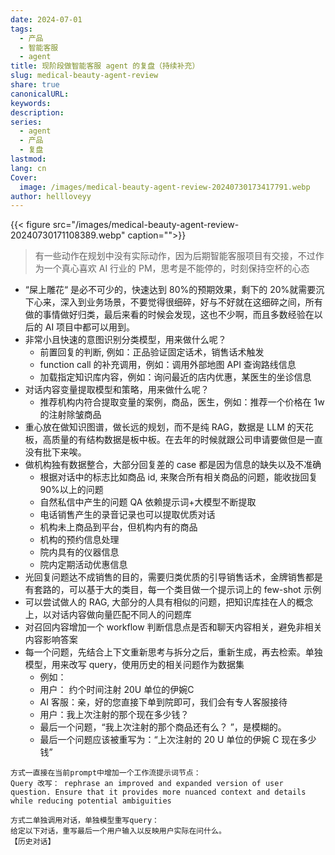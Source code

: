 ```yaml
---
date: 2024-07-01
tags:
  - 产品
  - 智能客服
  - agent
title: 现阶段做智能客服 agent 的复盘（持续补充）
slug: medical-beauty-agent-review
share: true
canonicalURL: 
keywords: 
description: 
series:
  - agent
  - 产品
  - 复盘
lastmod: 
lang: cn
Cover:
  image: /images/medical-beauty-agent-review-20240730173417791.webp
author: hellloveyy
---
```




{{< figure src="/images/medical-beauty-agent-review-20240730171108389.webp" caption="">}}


> 有一些动作在规划中没有实际动作，因为后期智能客服项目有交接，不过作为一个真心喜欢 AI 行业的 PM，思考是不能停的，时刻保持空杯的心态


- “屎上雕花“ 是必不可少的，快速达到 80%的预期效果，剩下的 20%就需要沉下心来，深入到业务场景，不要觉得很细碎，好与不好就在这细碎之间，所有做的事情做好归类，最后来看的时候会发现，这也不少啊，而且多数经验在以后的 AI 项目中都可以用到。
- 非常小且快速的意图识别分类模型，用来做什么呢？
	- 前置回复的判断, 例如：正品验证固定话术，销售话术触发
	- function call 的补充调用，例如：调用外部地图 API 查询路线信息
	- 加载指定知识库内容，例如：询问最近的店内优惠，某医生的坐诊信息
- 对话内容变量提取模型和策略，用来做什么呢？
	- 推荐机构内符合提取变量的案例，商品，医生，例如：推荐一个价格在 1w 的注射除皱商品
- 重心放在做知识图谱，做长远的规划，而不是纯 RAG，数据是 LLM 的天花板，高质量的有结构数据是板中板。在去年的时候就跟公司申请要做但是一直没有批下来唉。
- 做机构独有数据整合，大部分回复差的 case 都是因为信息的缺失以及不准确
	- 根据对话中的标志比如商品 id, 来聚合所有相关商品的问题，能收拢回复 90%以上的问题
	- 自然私信中产生的问题 QA 依赖提示词+大模型不断提取
	- 电话销售产生的录音记录也可以提取优质对话
	- 机构未上商品到平台，但机构内有的商品 
	- 机构的预约信息处理 
	- 院内具有的仪器信息 
	- 院内定期活动优惠信息
- 光回复问题达不成销售的目的，需要归类优质的引导销售话术，金牌销售都是有套路的，可以基于大的类目，每一个类目做一个提示词上的 few-shot 示例
- 可以尝试做人的 RAG, 大部分的人具有相似的问题，把知识库挂在人的概念上，以对话内容做向量匹配不同人的问题库
- 对召回内容增加一个 workflow 判断信息点是否和聊天内容相关，避免非相关内容影响答案
- 每一个问题，先结合上下文重新思考与拆分之后，重新生成，再去检索。单独模型，用来改写 query，使用历史的相关问题作为数据集  
	- 例如：
	- 用户： 约个时间注射 20U 单位的伊婉C
	- AI 客服：亲，好的您直接下单到院即可，我们会有专人客服接待 
	- 用户：我上次注射的那个现在多少钱？ 
	- 最后一个问题，“我上次注射的那个商品还有么？ ”，是模糊的。
	- 最后一个问题应该被重写为：“上次注射的 20 U 单位的伊婉 C 现在多少钱”

```
方式一直接在当前prompt中增加一个工作流提示词节点：
Query 改写： rephrase an improved and expanded version of user question. Ensure that it provides more nuanced context and details while reducing potential ambiguities  

方式二单独调用对话，单独模型重写query：
给定以下对话，重写最后一个用户输入以反映用户实际在问什么。
【历史对话】
```
